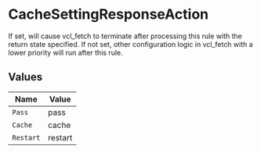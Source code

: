# CacheSettingResponseAction

If set, will cause vcl_fetch to terminate after processing this rule with the return state specified. If not set, other configuration logic in vcl_fetch with a lower priority will run after this rule.



## Values

| Name      | Value     |
| --------- | --------- |
| `Pass`    | pass      |
| `Cache`   | cache     |
| `Restart` | restart   |